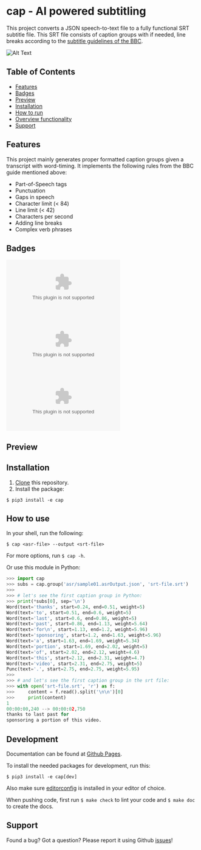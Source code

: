 # cap - AI powered subtitling

This project converts a JSON speech-to-text file to a fully functional SRT
subtitle file. This SRT file consists of caption groups with if needed, line
breaks according to the [subtitle guidelines of the
BBC](https://bbc.github.io/subtitle-guidelines/#Break-at-natural-points).

![Alt Text](https://media1.giphy.com/media/dBTewOwJiLyelPL2Mv/giphy.gif)


## Table of Contents

- [Features](#features)
- [Badges](#badges)
- [Preview](#preview)
- [Installation](#installation)
- [How to run](#how_to_run)
- [Overview functionality](#overview_functionality)
- [Support](#support)


## Features

This project mainly generates proper formatted caption groups given a
transcript with word-timing. It implements the following rules from the BBC
guide mentioned above:

- Part-of-Speech tags
- Punctuation
- Gaps in speech
- Character limit (< 84)
- Line limit (< 42)
- Characters per second
- Adding line breaks
- Complex verb phrases


## Badges

![Issues](https://img.shields.io/github/issues-raw/yochem/effect.ai?style=for-the-badge)
![Last Commit](https://img.shields.io/github/last-commit/yochem/effect.ai?style=for-the-badge)
![Licence](https://img.shields.io/github/license/yochem/effect.ai?style=for-the-badge)


## Preview

## Installation
1. [Clone](https://bit.ly/2BcAdRs) this repository.
2. Install the package:

```shell
$ pip3 install -e cap
```


## How to use

In your shell, run the following:

```shell
$ cap <asr-file> --output <srt-file>
```

For more options, run `$ cap -h`.

Or use this module in Python:

```python
>>> import cap
>>> subs = cap.group('asr/sample01.asrOutput.json', 'srt-file.srt')
>>>
>>> # let's see the first caption group in Python:
>>> print(*subs[0], sep='\n')
Word(text='thanks', start=0.24, end=0.51, weight=5)
Word(text='to', start=0.51, end=0.6, weight=5)
Word(text='last', start=0.6, end=0.86, weight=5)
Word(text='past', start=0.86, end=1.13, weight=5.64)
Word(text='for\n', start=1.13, end=1.2, weight=5.96)
Word(text='sponsoring', start=1.2, end=1.63, weight=5.96)
Word(text='a', start=1.63, end=1.69, weight=5.34)
Word(text='portion', start=1.69, end=2.02, weight=5)
Word(text='of', start=2.02, end=2.12, weight=4.6)
Word(text='this', start=2.12, end=2.31, weight=4.7)
Word(text='video', start=2.31, end=2.75, weight=5)
Punc(text='.', start=2.75, end=2.75, weight=5.95)
>>>
>>> # and let's see the first caption group in the srt file:
>>> with open('srt-file.srt', 'r') as f:
>>>     content = f.read().split('\n\n')[0]
>>>     print(content)
1
00:00:00,240 --> 00:00:02,750
thanks to last past for
sponsoring a portion of this video.

```


## Development

Documentation can be found at [Github Pages](yochem.github.io/caps/).

To install the needed packages for development, run this:

```shell
$ pip3 install -e cap[dev]
```

Also make sure [editorconfig](editorconfig.org/) is installed in your editor
of choice.

When pushing code, first run `$ make check` to lint your code and `$ make doc`
to create the docs.


## Support

Found a bug? Got a question? Please report it using Github
[issues](https://github.com/yochem/effect.ai/issues)!

